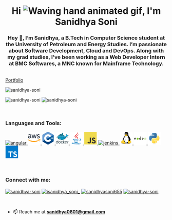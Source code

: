 <h1 align="center">Hi <img src="https://raw.githubusercontent.com/nixin72/nixin72/master/wave.gif" 
         alt="Waving hand animated gif"
         height="45"
         width="45" />, I'm Sanidhya Soni</h1>

<h3 align="center">
Hey 👋, I’m Sanidhya, a B.Tech in Computer Science student at the University of Petroleum and Energy Studies. I’m passionate about Software Development, Cloud and DevOps. Along with my grad studies, I’ve been working as a Web Developer Intern at BMC Softwares, a MNC known for Mainframe Technology.
</h3>

<br>
<a href="https://sanidhya-soni.netlify.app/#home">Portfolio</a>
<br>

<p align="left"> <img src="https://komarev.com/ghpvc/?username=sanidhya-soni&label=Profile%20views&color=fb8c00&style=flat" alt="sanidhya-soni" /> </p>

<p align="left"> <img src="https://github-readme-stats.vercel.app/api?username=sanidhya-soni&theme=highcontrast&show_icons=true&hide_border=true&count_private=true&card_width=350" alt="sanidhya-soni" />
<img src="https://streak-stats.demolab.com?user=sanidhya-soni&theme=highcontrast&hide_border=true&date_format=M%20j%5B%2C%20Y%5D&card_width=400" alt="sanidhya-soni" />
<!-- <img src="https://github-readme-stats.vercel.app/api/top-langs/?username=sanidhya-soni&theme=highcontrast&show_icons=true&hide_border=true&card_width=500" alt="sanidhya-soni" /> -->
</p>

<br>

<h3 align="left">Languages and Tools:</h3>
<p align="left"> <a href="https://angular.io" target="_blank" rel="noreferrer"> <img src="https://angular.io/assets/images/logos/angular/angular.svg" alt="angular" width="40" height="40"/> </a> <a href="https://aws.amazon.com" target="_blank" rel="noreferrer"> <img src="https://raw.githubusercontent.com/devicons/devicon/master/icons/amazonwebservices/amazonwebservices-original-wordmark.svg" alt="aws" width="40" height="40"/> </a> <a href="https://www.w3schools.com/cpp/" target="_blank" rel="noreferrer"> <img src="https://raw.githubusercontent.com/devicons/devicon/master/icons/cplusplus/cplusplus-original.svg" alt="cplusplus" width="40" height="40"/> </a> <a href="https://www.docker.com/" target="_blank" rel="noreferrer"> <img src="https://raw.githubusercontent.com/devicons/devicon/master/icons/docker/docker-original-wordmark.svg" alt="docker" width="40" height="40"/> </a> <a href="https://www.java.com" target="_blank" rel="noreferrer"> <img src="https://raw.githubusercontent.com/devicons/devicon/master/icons/java/java-original.svg" alt="java" width="40" height="40"/> </a> <a href="https://developer.mozilla.org/en-US/docs/Web/JavaScript" target="_blank" rel="noreferrer"> <img src="https://raw.githubusercontent.com/devicons/devicon/master/icons/javascript/javascript-original.svg" alt="javascript" width="40" height="40"/> </a> <a href="https://www.jenkins.io" target="_blank" rel="noreferrer"> <img src="https://www.vectorlogo.zone/logos/jenkins/jenkins-icon.svg" alt="jenkins" width="40" height="40"/> </a> <a href="https://www.linux.org/" target="_blank" rel="noreferrer"> <img src="https://raw.githubusercontent.com/devicons/devicon/master/icons/linux/linux-original.svg" alt="linux" width="40" height="40"/> </a> <a href="https://nodejs.org" target="_blank" rel="noreferrer"> <img src="https://raw.githubusercontent.com/devicons/devicon/master/icons/nodejs/nodejs-original-wordmark.svg" alt="nodejs" width="40" height="40"/> </a> <a href="https://www.python.org" target="_blank" rel="noreferrer"> <img src="https://raw.githubusercontent.com/devicons/devicon/master/icons/python/python-original.svg" alt="python" width="40" height="40"/> </a> <a href="https://www.typescriptlang.org/" target="_blank" rel="noreferrer"> <img src="https://raw.githubusercontent.com/devicons/devicon/master/icons/typescript/typescript-original.svg" alt="typescript" width="40" height="40"/> </a> </p>


<br>

<h3 align="left">Connect with me:</h3>
<p align="left">
<a href="https://www.linkedin.com/in/sanidhya-soni" target="blank"><img align="center" src="https://raw.githubusercontent.com/rahuldkjain/github-profile-readme-generator/master/src/images/icons/Social/linked-in-alt.svg" alt="sanidhya-soni" height="30" width="40" /></a>
<a href="https://twitter.com/isanidhya_soni_" target="blank"><img align="center" src="https://raw.githubusercontent.com/rahuldkjain/github-profile-readme-generator/master/src/images/icons/Social/twitter.svg" alt="isanidhya_soni_" height="30" width="40" /></a>
<a href="https://www.hackerrank.com/sanidhyasoni655" target="blank"><img align="center" src="https://raw.githubusercontent.com/rahuldkjain/github-profile-readme-generator/master/src/images/icons/Social/hackerrank.svg" alt="sanidhyasoni655" height="30" width="40" /></a>
<a href="https://leetcode.com/sanidhya-soni" target="blank"><img align="center" src="https://raw.githubusercontent.com/rahuldkjain/github-profile-readme-generator/master/src/images/icons/Social/leet-code.svg" alt="sanidhya-soni" height="30" width="40" /></a>
</p>

<br>

- 📫 Reach me at **sanidhya0601@gmail.com**

<!-- <p align="center">
  <img src="https://github.com/sanidhya-soni/sanidhya-soni/raw/output/github-contribution-grid-snake.svg" alt="snake"></center>
</p> -->
